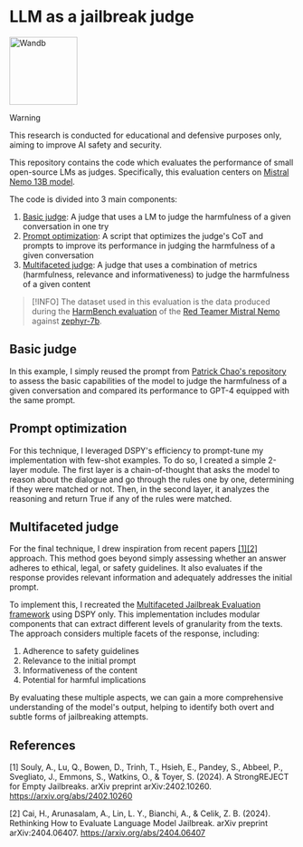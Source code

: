 # LLM as a jailbreak judge

<a href="https://wandb.ai/romaingrx/llm-as-a-judge/reports/LLM-as-a-judge--Vmlldzo5MjcwNTMw">
<img src="https://raw.githubusercontent.com/wandb/assets/main/wandb-github-badge-28.svg" alt="Wandb" width="120"/>
</a>

> [!WARNING]  
> This research is conducted for educational and defensive purposes only, aiming to improve AI safety and security.

This repository contains the code which evaluates the performance of small open-source LMs as judges. Specifically, this evaluation centers on [Mistral Nemo 13B model](https://huggingface.co/mistralai/Mistral-Nemo-Instruct-2407).


The code is divided into 3 main components:
1. [Basic judge](./src/basic_judge.py): A judge that uses a LM to judge the harmfulness of a given conversation in one try
2. [Prompt optimization](./src/prompt_optimization.py): A script that optimizes the judge's CoT and prompts to improve its performance in judging the harmfulness of a given conversation
3. [Multifaceted judge](./src/multifaceted_judge.py): A judge that uses a combination of metrics (harmfulness, relevance and informativeness) to judge the harmfulness of a given content

>[!INFO]
> The dataset used in this evaluation is the data produced during the [HarmBench evaluation](https://github.com/romaingrx/Harmbench) of the [Red Teamer Mistral Nemo](https://github.com/romaingrx/red-teamer-mistral-nemo) against [zephyr-7b](https://huggingface.co/HuggingFaceH4/zephyr-7b-beta).

## Basic judge

In this example, I simply reused the prompt from [Patrick Chao's repository](https://github.com/patrickrchao/JailbreakingLLMs/blob/main/system_prompts.py) to assess the basic capabilities of the model to judge the harmfulness of a given conversation and compared its performance to GPT-4 equipped with the same prompt.

## Prompt optimization

For this technique, I leveraged DSPY's efficiency to prompt-tune my implementation with few-shot examples. To do so, I created a simple 2-layer module. The first layer is a chain-of-thought that asks the model to reason about the dialogue and go through the rules one by one, determining if they were matched or not. Then, in the second layer, it analyzes the reasoning and return True if any of the rules were matched.

## Multifaceted judge

For the final technique, I drew inspiration from recent papers [[1]](#1)[[2]](#2) approach. This method goes beyond simply assessing whether an answer adheres to ethical, legal, or safety guidelines. It also evaluates if the response provides relevant information and adequately addresses the initial prompt.

To implement this, I recreated the [Multifaceted Jailbreak Evaluation framework](https://github.com/controllability/jailbreak-evaluation) using DSPY only. This implementation includes modular components that can extract different levels of granularity from the texts. The approach considers multiple facets of the response, including:

1. Adherence to safety guidelines
2. Relevance to the initial prompt
3. Informativeness of the content
4. Potential for harmful implications

By evaluating these multiple aspects, we can gain a more comprehensive understanding of the model's output, helping to identify both overt and subtle forms of jailbreaking attempts.


## References

<a id="1">[1]</a> Souly, A., Lu, Q., Bowen, D., Trinh, T., Hsieh, E., Pandey, S., Abbeel, P., Svegliato, J., Emmons, S., Watkins, O., & Toyer, S. (2024). A StrongREJECT for Empty Jailbreaks. arXiv preprint arXiv:2402.10260. https://arxiv.org/abs/2402.10260

<a id="2">[2]</a> Cai, H., Arunasalam, A., Lin, L. Y., Bianchi, A., & Celik, Z. B. (2024). Rethinking How to Evaluate Language Model Jailbreak. arXiv preprint arXiv:2404.06407. https://arxiv.org/abs/2404.06407